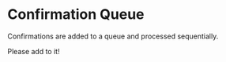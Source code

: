 # Confirmation Queue

Confirmations are added to a queue and processed sequentially.

Please add to it!
